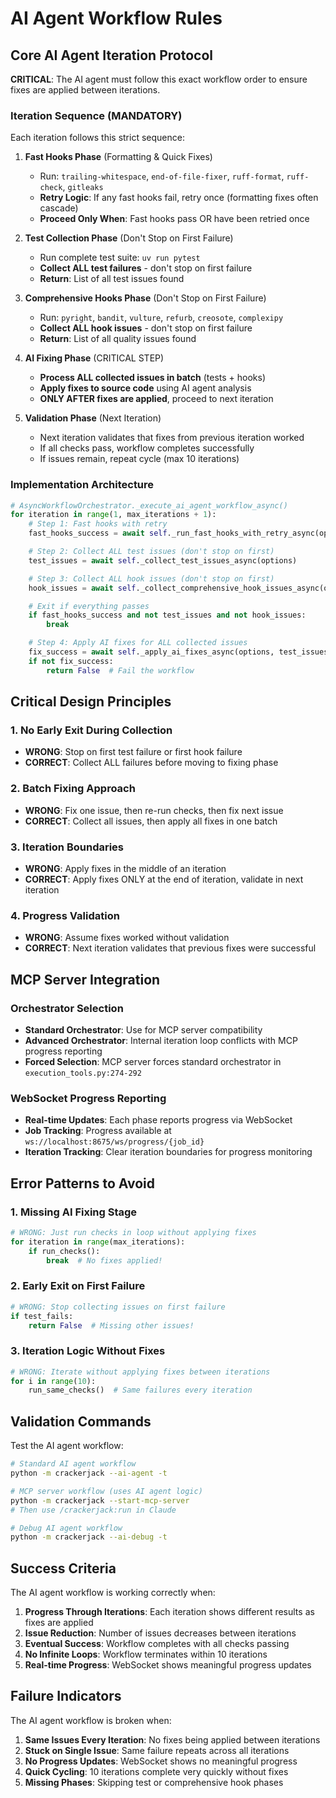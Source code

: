 # AI Agent Workflow Rules

## Core AI Agent Iteration Protocol

**CRITICAL**: The AI agent must follow this exact workflow order to ensure fixes are applied between iterations.

### Iteration Sequence (MANDATORY)

Each iteration follows this strict sequence:

1. **Fast Hooks Phase** (Formatting & Quick Fixes)
   - Run: `trailing-whitespace`, `end-of-file-fixer`, `ruff-format`, `ruff-check`, `gitleaks`
   - **Retry Logic**: If any fast hooks fail, retry once (formatting fixes often cascade)
   - **Proceed Only When**: Fast hooks pass OR have been retried once

2. **Test Collection Phase** (Don't Stop on First Failure)
   - Run complete test suite: `uv run pytest`
   - **Collect ALL test failures** - don't stop on first failure
   - **Return**: List of all test issues found

3. **Comprehensive Hooks Phase** (Don't Stop on First Failure)
   - Run: `pyright`, `bandit`, `vulture`, `refurb`, `creosote`, `complexipy`
   - **Collect ALL hook issues** - don't stop on first failure
   - **Return**: List of all quality issues found

4. **AI Fixing Phase** (CRITICAL STEP)
   - **Process ALL collected issues in batch** (tests + hooks)
   - **Apply fixes to source code** using AI agent analysis
   - **ONLY AFTER fixes are applied**, proceed to next iteration

5. **Validation Phase** (Next Iteration)
   - Next iteration validates that fixes from previous iteration worked
   - If all checks pass, workflow completes successfully
   - If issues remain, repeat cycle (max 10 iterations)

### Implementation Architecture

```python
# AsyncWorkflowOrchestrator._execute_ai_agent_workflow_async()
for iteration in range(1, max_iterations + 1):
    # Step 1: Fast hooks with retry
    fast_hooks_success = await self._run_fast_hooks_with_retry_async(options)

    # Step 2: Collect ALL test issues (don't stop on first)
    test_issues = await self._collect_test_issues_async(options)

    # Step 3: Collect ALL hook issues (don't stop on first)
    hook_issues = await self._collect_comprehensive_hook_issues_async(options)

    # Exit if everything passes
    if fast_hooks_success and not test_issues and not hook_issues:
        break

    # Step 4: Apply AI fixes for ALL collected issues
    fix_success = await self._apply_ai_fixes_async(options, test_issues, hook_issues, iteration)
    if not fix_success:
        return False  # Fail the workflow
```

## Critical Design Principles

### 1. No Early Exit During Collection
- **WRONG**: Stop on first test failure or first hook failure
- **CORRECT**: Collect ALL failures before moving to fixing phase

### 2. Batch Fixing Approach
- **WRONG**: Fix one issue, then re-run checks, then fix next issue
- **CORRECT**: Collect all issues, then apply all fixes in one batch

### 3. Iteration Boundaries
- **WRONG**: Apply fixes in the middle of an iteration
- **CORRECT**: Apply fixes ONLY at the end of iteration, validate in next iteration

### 4. Progress Validation
- **WRONG**: Assume fixes worked without validation
- **CORRECT**: Next iteration validates that previous fixes were successful

## MCP Server Integration

### Orchestrator Selection
- **Standard Orchestrator**: Use for MCP server compatibility
- **Advanced Orchestrator**: Internal iteration loop conflicts with MCP progress reporting
- **Forced Selection**: MCP server forces standard orchestrator in `execution_tools.py:274-292`

### WebSocket Progress Reporting
- **Real-time Updates**: Each phase reports progress via WebSocket
- **Job Tracking**: Progress available at `ws://localhost:8675/ws/progress/{job_id}`
- **Iteration Tracking**: Clear iteration boundaries for progress monitoring

## Error Patterns to Avoid

### 1. Missing AI Fixing Stage
```python
# WRONG: Just run checks in loop without applying fixes
for iteration in range(max_iterations):
    if run_checks():
        break  # No fixes applied!
```

### 2. Early Exit on First Failure
```python
# WRONG: Stop collecting issues on first failure
if test_fails:
    return False  # Missing other issues!
```

### 3. Iteration Logic Without Fixes
```python
# WRONG: Iterate without applying fixes between iterations
for i in range(10):
    run_same_checks()  # Same failures every iteration
```

## Validation Commands

Test the AI agent workflow:
```bash
# Standard AI agent workflow
python -m crackerjack --ai-agent -t

# MCP server workflow (uses AI agent logic)
python -m crackerjack --start-mcp-server
# Then use /crackerjack:run in Claude

# Debug AI agent workflow
python -m crackerjack --ai-debug -t
```

## Success Criteria

The AI agent workflow is working correctly when:
1. **Progress Through Iterations**: Each iteration shows different results as fixes are applied
2. **Issue Reduction**: Number of issues decreases between iterations
3. **Eventual Success**: Workflow completes with all checks passing
4. **No Infinite Loops**: Workflow terminates within 10 iterations
5. **Real-time Progress**: WebSocket shows meaningful progress updates

## Failure Indicators

The AI agent workflow is broken when:
1. **Same Issues Every Iteration**: No fixes being applied between iterations
2. **Stuck on Single Issue**: Same failure repeats across all iterations
3. **No Progress Updates**: WebSocket shows no meaningful progress
4. **Quick Cycling**: 10 iterations complete very quickly without fixes
5. **Missing Phases**: Skipping test or comprehensive hook phases
